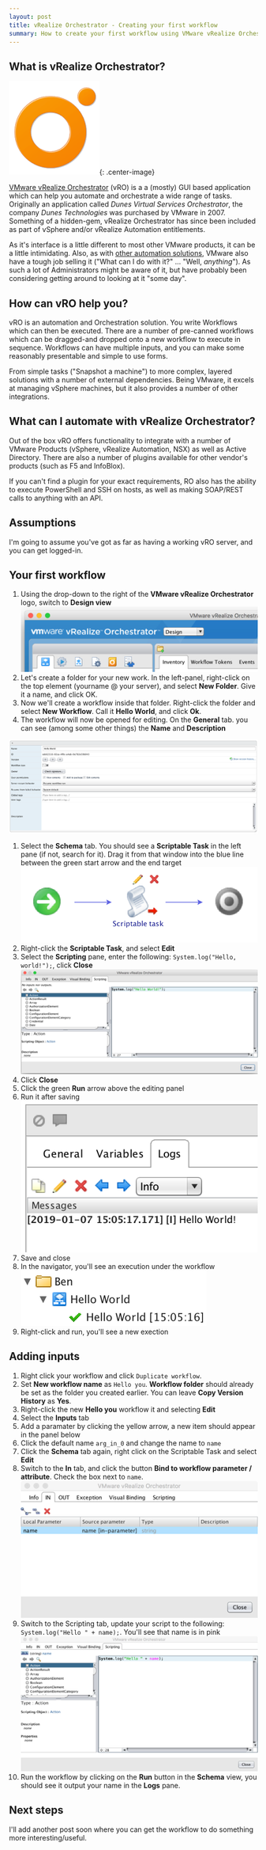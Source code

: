 ```yaml
---
layout: post
title: vRealize Orchestrator - Creating your first workflow
summary: How to create your first workflow using VMware vRealize Orchestrator
---
```


## What is vRealize Orchestrator?

![vROLogo](/assets/vro_logo.png){: .center-image}

[VMware vRealize Orchestrator](https://www.vmware.com/uk/products/vrealize-orchestrator.html) (vRO) is a a (mostly) GUI based application which can help you automate and orchestrate a wide range of tasks. Originally an application called _Dunes Virtual Services Orchestrator_, the company _Dunes Technologies_ was purchased by VMware in 2007. Something of a hidden-gem, vRealize Orchestrator has since been included as part of vSphere and/or vRealize Automation entitlements. 

As it's interface is a little different to most other VMware products, it can be a little intimidating. Also, as with [other automation solutions](https://ifttt.com/), VMware also have a tough job selling it ("What can I do with it?" ... "Well, _anything_"). As such a lot of Administrators might be aware of it, but have probably been considering getting around to looking at it "some day".

## How can vRO help you?

vRO is an automation and Orchestration solution. You write Workflows which can then be executed. There are a number of pre-canned workflows which can be dragged-and dropped onto a new workflow to execute in sequence. Workflows can have multiple inputs, and you can make some reasonably presentable and simple to use forms.

From simple tasks ("Snapshot a machine") to more complex, layered solutions with a number of external dependencies. Being VMware, it excels at managing vSphere machines, but it also provides a number of other integrations.

## What can I automate with vRealize Orchestrator?

Out of the box vRO offers functionality to integrate with a number of VMware Products (vSphere, vRealize Automation, NSX) as well as Active Directory. There are also a number of plugins available for other vendor's products (such as F5 and InfoBlox).

If you can't find a plugin for your exact requirements, RO also has the ability to execute PowerShell and SSH on hosts, as well as making SOAP/REST calls to anything with an API.

## Assumptions
I'm going to assume you've got as far as having a working vRO server, and you can get logged-in.

## Your first workflow

1. Using the drop-down to the right of the **VMware vRealize Orchestrator** logo, switch to **Design view**
![vRO Design View](/assets/vro_design_view.png)
1. Let's create a folder for your new work. In the left-panel, right-click on the top element (yourname @ your server), and select **New Folder**. Give it a name, and click OK. 
1. Now we'll create a workflow inside that folder. Right-click the folder and select **New Workflow**. Call it **Hello World**, and click **Ok**.
1. The workflow will now be opened for editing. On the **General** tab. you can see (among some other things) the **Name** and **Description**

![vRO Design View](/assets/generalTab.png)

1. Select the **Schema** tab. You should see a **Scriptable Task** in the left pane (if not, search for it). Drag it from that window into the blue line between the green start arrow and the end target
![vRO Design View](/assets/scriptableTask.png)
1. Right-click the **Scriptable Task**, and select **Edit**
1. Select the **Scripting** pane, enter the following: `System.log("Hello, world!");`, click **Close**
![vRO Design View](/assets/scriptPane.png)
1. Click **Close**
1. Click the green **Run** arrow above the editing panel
1. Run it after saving
![vRO Design View](/assets/logOutput.png)
1. Save and close
1. In the navigator, you'll see an execution under the workflow
![vRO Design View](/assets/executionOutput.png)
1. Right-click and run, you'll see a new exection

## Adding inputs
1. Right click your workflow and click `Duplicate workflow`.
1. Set **New workflow name** as `Hello you`. **Workflow folder** should already be set as the folder you created earlier. You can leave **Copy Version History** as **Yes**.
1. Right-click the new **Hello you** workflow it and selecting **Edit**
1. Select the **Inputs** tab
1. Add a paramater by clicking the yellow arrow, a new item should appear in the panel below
1. Click the default name `arg_in_0` and change the name to `name`
1. Click the **Schema** tab again, right click on the Scriptable Task and select **Edit**
1. Switch to the **In** tab, and click the button **Bind to workflow parameter / attribute**. Check the box next to `name`.
![vRO Design View](/assets/vroInput.png)
1. Switch to the Scripting tab, update your script to the following: `System.log("Hello " + name);`. You'll see that name is in pink 
![vRO Design View](/assets/helloName.png)
1. Run the workflow by clicking on the **Run** button in the **Schema** view, you should see it output your name in the **Logs** pane.

## Next steps

I'll add another post soon where you can get the workflow to do something more interesting/useful.